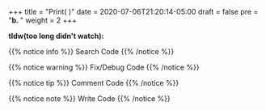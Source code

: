 +++
title = "Print( )"
date = 2020-07-06T21:20:14-05:00
draft = false
pre = "<b>b. </b>"
weight = 2
+++

**tldw(too long didn't watch):**

{{% notice info %}}
Search Code
{{% /notice %}}

{{% notice warning %}}
Fix/Debug Code
{{% /notice %}}

{{% notice tip %}}
Comment Code
{{% /notice %}}

{{% notice note %}}
Write Code
{{% /notice %}}

